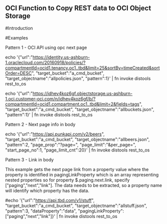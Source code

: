 ## OCI Function to Copy REST data to OCI Object Storage

#Introduction

#Examples

Pattern 1 - OCI API using opc next page

echo '{"url":"https://identity.us-ashburn-1.oraclecloud.com/20160918/policies/?compartmentId=ocid1.tenancy.oc1..tbd&limit=25&sortBy=timeCreated&sortOrder=DESC", "target_bucket":"a_cmd_bucket", "target_objectname":"allpolicies.json", "pattern":1}' | fn invoke distools rest_to_os

echo '{"url":"https://idhev4koz6gf.objectstorage.us-ashburn-1.oci.customer-oci.com/n/idhev4koz6gf/b/?compartmentId=ocid1.compartment.oc1..tbd&limit=2&fields=tags", "target_bucket":"a_cmd_bucket", "target_objectname":"allbuckets.json", "pattern":1}' | fn invoke distools rest_to_os

Pattern 2 - Next page info in body

echo '{"url":"https://api.punkapi.com/v2/beers", "target_bucket":"a_cmd_bucket", "target_objectname":"allbeers.json", "pattern":2, "page_prop":"?page=", "page_limit":"&per_page=", "start_page_no":1, "page_limit_cnt":20}' | fn invoke distools rest_to_os


Pattern 3 - Link in body

This example gets the next page link from a property value where the property is identified in pagingLinkProperty which is an array representing nested properties so for property $.paging.next.link, specify ["paging","next","link"]. The data needs to be extracted, so a property name will identify which property has the data.

#echo '{"url":"https://api.tbd.com/v1/stuff", "target_bucket":"a_cmd_bucket", "target_objectname":"allstuff.json", "pattern":3, "dataProperty":"data", "pagingLinkProperty":["paging","next","link"]}' | fn invoke distools rest_to_os
